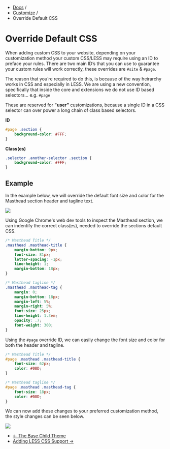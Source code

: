 <div class="row-fluid">
  <div class="span12">
    <ul class="breadcrumb">
        <li><a href="http://docs.pagelines.com/">Docs</a> <span class="divider">/</span></li>
        <li><a href="http://docs.pagelines.com/customize">Customize</a> <span class="divider">/</span></li>
        <li class="active">Override Default CSS</li>
    </ul>
  </div>
</div>

# Override Default CSS #

When adding custom CSS to your website, depending on your customization method your custom CSS/LESS may require using an ID to preface your rules. There are two main ID’s that you can use to guarantee your custom rules will work correctly, these overrides are `#site` & `#page`.

The reason that you’re required to do this, is because of the way heirarchy works in CSS and especially in LESS. We are using a new convention, specifically that inside the core and extensions we do not use ID based selectors… e.g. `#page`

These are reserved for **"user"** customizations, because a single ID in a CSS selector can over power a long chain of class based selectors.

**ID**
~~~ .css
#page .section {
	background-color: #FFF;
}
~~~

**Class(es)**
~~~ .css
.selector .another-selector .section {
	background-color: #FFF;
}
~~~

## Example ##

In the example below, we will override the default font size and color for the Masthead section header and tagline text.

![](https://raw.github.com/pagelines/Docs/master/gh-pages-template/public/img/override-default-masthead.jpg)

Using Google Chrome's web dev tools to inspect the Masthead section, we can indentify the correct class(es), needed to override the sections default CSS.

~~~ .css
/* Masthead Title */
.masthead .masthead-title {
	margin-bottom: 9px;
	font-size: 81px;
	letter-spacing: -1px;
	line-height: 1;
	margin-bottom: 18px;
}

/* Masthead tagline */
.masthead .masthead-tag {
	margin: 0;
	margin-bottom: 18px;
	margin-left: 5%;
	margin-right: 5%;
	font-size: 25px;
	line-height: 1.3em;
	opacity: .7;
	font-weight: 300;
}
~~~

Using the `#page` override ID, we can easily change the font size and color for both the header and tagline. 

~~~ .css
/* Masthead Title */
#page .masthead .masthead-title {
	font-size: 62px;
	color: #08D;
}

/* Masthead tagline */
#page .masthead .masthead-tag {
	font-size: 18px;
	color: #08D;
}
~~~

We can now add these changes to your preferred customization method, the style changes can be seen below.

![](https://raw.github.com/pagelines/Docs/master/gh-pages-template/public/img/override-custom-masthead.jpg)

<div class="row-fluid">
	<div class="span12">
		<ul class="pager">
			<li class="pull-left"><a href="http://docs.pagelines.com/customize/base-child-theme">&larr; The Base Child Theme</a></li>
  			<li class="pull-right"><a href="http://docs.pagelines.com/customize/adding-less-css-support">Adding LESS CSS Support &rarr;</i></a></li>
		</ul>
	</div>
</div>

